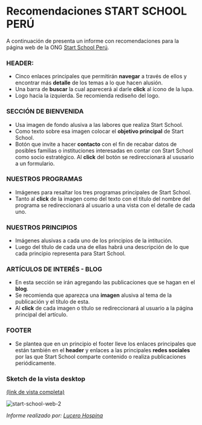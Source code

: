 # Recomendaciones START SCHOOL PERÚ

A continuación de presenta un informe con recomendaciones para la página web de la ONG [Start School Perú](https://startschoolsite.wordpress.com/).

### HEADER:

* Cinco enlaces principales que permitirán **navegar** a través de ellos y encontrar más **detalle** de los temas a lo que hacen alusión.
* Una barra de **buscar** la cual aparecerá al darle **click** al ícono de la lupa.
* Logo hacia la izquierda. Se recomienda rediseño del logo.

### SECCIÓN DE BIENVENIDA

* Usa imagen de fondo alusiva a las labores que realiza Start School.
* Como texto sobre esa imagen colocar el **objetivo principal** de Start School.
* Botón que invite a hacer **contacto** con el fin de recabar datos de posibles familias o instituciones interesadas en contar con Start School como socio estratégico. Al **click** del botón se redireccionará al ususario a un formulario.

### NUESTROS PROGRAMAS

* Imágenes para resaltar los tres programas principales de Start School.
* Tanto al **click** de la imagen como del texto con el título del nombre del programa se redireccionará al usuario a una vista con el detalle de cada uno.

### NUESTROS PRINCIPIOS

* Imágenes alusivas a cada uno de los principios de la intitución.
* Luego del título de cada una de ellas habrá una descripción de lo que cada principio representa para Start School.

### ARTÍCULOS DE INTERÉS - BLOG

* En esta sección se irán agregando las publicaciones que se hagan en el **blog**.
* Se recomienda que aparezca una **imagen** alusiva al tema de la publicación y el título de esta.
* Al **click** de cada imagen o título se redireccionará al usuario a la página principal del artículo.

### FOOTER

* Se plantea que en un principio el footer lleve los enlaces principales que están también en el **header** y enlaces a las principales **redes sociales** por las que Start School comparte contenido o realiza publicaciones periódicamente.

### Sketch de la vista desktop 
[(link de vista completa)](docs/web-sketch.md)


![start-school-web-2](https://user-images.githubusercontent.com/32287019/43293857-f8d84828-9101-11e8-9dd6-013ba7d86bb0.jpg)


*Informe realizado por: [Lucero Hospina](https://startschoolsite.wordpress.com/)*












